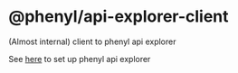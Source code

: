 # @phenyl/api-explorer-client
(Almost internal) client to phenyl api explorer

See [here](../api-explorer) to set up phenyl api explorer